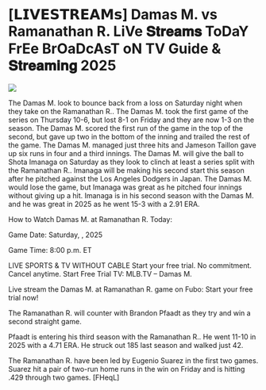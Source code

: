 # [𝗟𝗜𝗩𝗘𝗦𝗧𝗥𝗘𝗔𝗠𝘀] Damas M. vs Ramanathan R. LiVe 𝐒𝐭𝐫𝐞𝐚𝐦𝐬 ToDaY FrEe BrOaDcAsT oN TV Guide & 𝐒𝐭𝐫𝐞𝐚𝐦𝐢𝐧𝐠  2025  
  
  
[![](https://i.imgur.com/qSNzIqt.png)](https://movie.rssnews.media/kmmAXYh.php)  
  
The Damas M. look to bounce back from a loss on Saturday night when they take on the Ramanathan R.. The Damas M. took the first game of the series on Thursday 10-6, but lost 8-1 on Friday and they are now 1-3 on the season. The Damas M. scored the first run of the game in the top of the second, but gave up two in the bottom of the inning and trailed the rest of the game. The Damas M. managed just three hits and Jameson Taillon gave up six runs in four and a third innings. The Damas M. will give the ball to Shota Imanaga on Saturday as they look to clinch at least a series split with the Ramanathan R.. Imanaga will be making his second start this season after he pitched against the Los Angeles Dodgers in Japan. The Damas M. would lose the game, but Imanaga was great as he pitched four innings without giving up a hit. Imanaga is in his second season with the Damas M. and he was great in 2025 as he went 15-3 with a 2.91 ERA.

How to Watch Damas M. at Ramanathan R. Today:

Game Date: Saturday, , 2025

Game Time: 8:00 p.m. ET

LIVE SPORTS & TV WITHOUT CABLE
Start your free trial. No commitment. Cancel anytime.
Start Free Trial
TV: MLB.TV – Damas M.

Live stream the Damas M. at Ramanathan R. game on Fubo: Start your free trial now!

The Ramanathan R. will counter with Brandon Pfaadt as they try and win a second straight game.

Pfaadt is entering his third season with the Ramanathan R.. He went 11-10 in 2025 with a 4.71 ERA. He struck out 185 last season and walked just 42.

The Ramanathan R. have been led by Eugenio Suarez in the first two games. Suarez hit a pair of two-run home runs in the win on Friday and is hitting .429 through two games. [FHeqL]